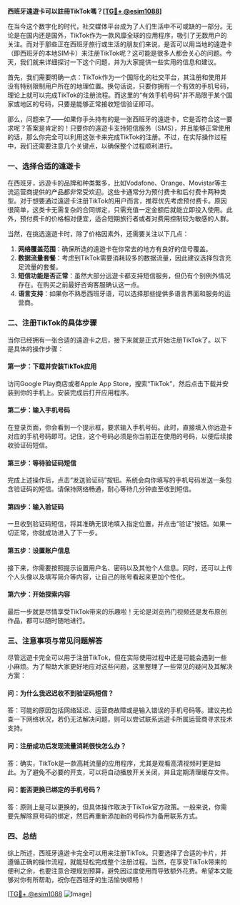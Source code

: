 **西班牙遠遊卡可以註冊TikTok嗎？[[TG💪+ @esim1088](https://t.me/s/esim1088)]**

在当今这个数字化的时代，社交媒体平台成为了人们生活中不可或缺的一部分。无论是在国内还是国外，TikTok作为一款风靡全球的应用程序，吸引了无数用户的关注。而对于那些正在西班牙旅行或生活的朋友们来说，是否可以用当地的遠遊卡（即西班牙的本地SIM卡）来注册TikTok呢？这可能是很多人都会关心的问题。今天，我们就来详细探讨一下这个问题，并为大家提供一些实用的信息和建议。

首先，我们需要明确一点：TikTok作为一个国际化的社交平台，其注册和使用并没有特别限制用户所在的地理位置。换句话说，只要你拥有一个有效的手机号码，理论上就可以完成TikTok的注册流程。而这里的“有效手机号码”并不局限于某个国家或地区的号码，只要是能够正常接收短信验证即可。

那么，问题来了——如果你手头持有的是一张西班牙的遠遊卡，它是否符合这一要求呢？答案是肯定的！只要你的遠遊卡支持短信服务（SMS），并且能够正常使用的话，那么你完全可以利用这张卡来完成TikTok的注册。不过，在实际操作过程中，我们还需要注意几个关键点，以确保整个过程顺利进行。

### **一、选择合适的遠遊卡**

在西班牙，远遊卡的品牌和种类繁多，比如Vodafone、Orange、Movistar等主流运营商提供的产品都非常受欢迎。这些卡通常分为预付费卡和后付费卡两种类型。对于想要通过遠遊卡注册TikTok的用户而言，推荐优先考虑预付费卡。原因很简单，这类卡无需复杂的合同绑定，只需充值一定金额后就能立即投入使用。此外，预付费卡的价格相对便宜，适合短期旅行者或者对费用控制较为敏感的人群。

当然，在挑选遠遊卡时，除了价格因素外，还需要关注以下几点：

1. **网络覆盖范围**：确保所选的遠遊卡在你常去的地方有良好的信号覆盖。
2. **数据流量套餐**：考虑到TikTok需要消耗较多的数据流量，因此建议选择包含充足流量的套餐。
3. **短信功能是否正常**：虽然大部分远遊卡都支持短信服务，但仍有个别例外情况存在。在购买之前最好咨询客服确认这一点。
4. **语言支持**：如果你不熟悉西班牙语，可以选择那些提供多语言界面和服务的运营商。

### **二、注册TikTok的具体步骤**

当你已经拥有一张合适的遠遊卡之后，接下来就是正式开始注册TikTok了。以下是具体的操作步骤：

#### **第一步：下载并安装TikTok应用**
访问Google Play商店或者Apple App Store，搜索“TikTok”，然后点击下载并安装到你的手机上。安装完成后打开应用程序。

#### **第二步：输入手机号码**
在登录页面，你会看到一个提示框，要求输入手机号码。此时，直接填入你远遊卡对应的手机号码即可。记住，这个号码必须是你当前正在使用的号码，以便后续接收验证码短信。

#### **第三步：等待验证码短信**
完成上述操作后，点击“发送验证码”按钮。系统会向你填写的手机号码发送一条包含验证码的短信。请保持网络畅通，耐心等待几分钟直至收到短信。

#### **第四步：输入验证码**
一旦收到验证码短信，将其准确无误地填入指定位置，并点击“验证”按钮。如果一切正常，你就成功进入了下一步。

#### **第五步：设置账户信息**
接下来，你需要按照提示设置用户名、密码以及其他个人信息。同时，还可以上传个人头像以及填写简介等内容，让自己的账号看起来更加个性化。

#### **第六步：开始探索内容**
最后一步就是尽情享受TikTok带来的乐趣啦！无论是浏览热门视频还是发布原创作品，都可以随时随地进行。

### **三、注意事项与常见问题解答**

尽管远遊卡完全可以用于注册TikTok，但在实际使用过程中还是可能会遇到一些小麻烦。为了帮助大家更好地应对这些问题，这里整理了一些常见的疑问及其解决方案：

#### **问：为什么我迟迟收不到验证码短信？**
答：可能的原因包括网络延迟、运营商故障或是输入错误的手机号码等。建议先检查一下网络状况，若仍无法解决问题，则可以尝试联系远遊卡所属运营商寻求技术支持。

#### **问：注册成功后发现流量消耗很快怎么办？**
答：确实，TikTok是一款高耗流量的应用程序，尤其是观看高清视频时更是如此。为了避免不必要的开支，可以将自动播放开关关闭，并且定期清理缓存文件。

#### **问：能否更换已绑定的手机号码？**
答：原则上是可以更换的，但具体操作取决于TikTok官方政策。一般来说，你需要先解除原号码的绑定，然后再重新添加新的号码作为备用联系方式。

### **四、总结**

综上所述，西班牙遠遊卡完全可以用来注册TikTok。只要选择了合适的卡片，并遵循正确的操作流程，就能轻松完成整个注册过程。当然，在享受TikTok带来的便利之余，也要注意合理规划预算，避免因过度使用而导致额外花费。希望本文能够对你有所帮助，祝你在西班牙的生活愉快顺畅！

[[TG💪+ @esim1088](https://t.me/s/esim1088) ![Image](https://i.postimg.cc/4NQfJmqS/Snipaste-2025-05-13-00-14-12.png)]